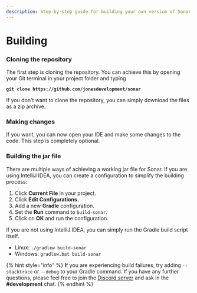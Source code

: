 ```yaml
---
description: Step-by-step guide for building your own version of Sonar.
---
```


# Building

### Cloning the repository

The first step is cloning the repository. You can achieve this by opening your Git terminal in your project folder and typing

<pre><code><strong>git clone https://github.com/jonesdevelopment/sonar
</strong></code></pre>

If you don't want to clone the repository, you can simply download the files as a zip archive.

### Making changes

If you want, you can now open your IDE and make some changes to the code. This step is completely optional.

### Building the jar file

There are multiple ways of achieving a working jar file for Sonar. If you are using IntelliJ IDEA, you can create a configuration to simplify the building process:

1. Click **Current File** in your project.
2. Click **Edit Configurations.**
3. Add a new **Gradle** configuration.
4. Set the **Run** command to `build-sonar`.
5. Click on **OK** and run the configuration.

If you are not using IntelliJ IDEA, you can simply run the Gradle build script itself.

* Linux: `./gradlew build-sonar`
* Windows: `gradlew.bat build-sonar`

{% hint style="info" %}
**I**f you are experiencing build failures, try adding `--stacktrace` or `--debug` to your Gradle command. If you have any further questions, please feel free to join the [Discord server](https://jonesdev.xyz/discord) and ask in the **#development** chat.
{% endhint %}
